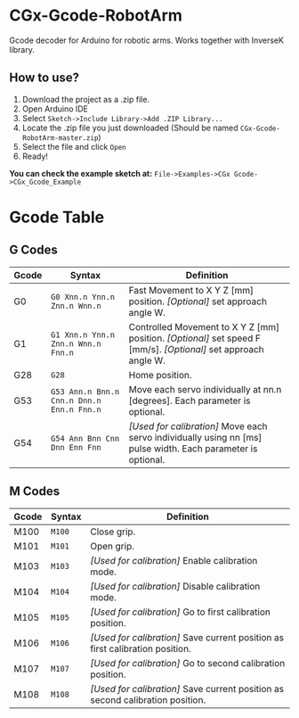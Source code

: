 # CGx-Gcode-RobotArm
Gcode decoder for Arduino for robotic arms. Works together with InverseK library.

## How to use?
1. Download the project as a .zip file.
1. Open Arduino IDE
1. Select `Sketch->Include Library->Add .ZIP Library...`
1. Locate the .zip file you just downloaded (Should be named `CGx-Gcode-RobotArm-master.zip`)
1. Select the file and click `Open`
1. Ready!

**You can check the example sketch at:**
`File->Examples->CGx Gcode->CGx_Gcode_Example`


# Gcode Table
## G Codes
Gcode | Syntax | Definition
----- | ------ | ----------
G0 | `G0 Xnn.n Ynn.n Znn.n Wnn.n` | Fast Movement to X Y Z [mm] position. *[Optional]* set approach angle W.
G1 | `G1 Xnn.n Ynn.n Znn.n Wnn.n Fnn.n` | Controlled Movement to X Y Z [mm] position. *[Optional]* set speed F [mm/s]. *[Optional]* set approach angle W.
G28 | `G28` | Home position.
G53 | `G53 Ann.n Bnn.n Cnn.n Dnn.n Enn.n Fnn.n` | Move each servo individually at nn.n [degrees]. Each parameter is optional.
G54 | `G54 Ann Bnn Cnn Dnn Enn Fnn` | *[Used for calibration]* Move each servo individually using nn [ms] pulse width. Each parameter is optional.

## M Codes
Gcode | Syntax | Definition
----- | ------ | ----------
M100 | `M100` | Close grip.
M101 | `M101` | Open grip.
M103 | `M103` | *[Used for calibration]* Enable calibration mode.
M104 | `M104` | *[Used for calibration]* Disable calibration mode.
M105 | `M105` | *[Used for calibration]* Go to first calibration position.
M106 | `M106` | *[Used for calibration]* Save current position as first calibration position.
M107 | `M107` | *[Used for calibration]* Go to second calibration position.
M108 | `M108` | *[Used for calibration]* Save current position as second calibration position.
